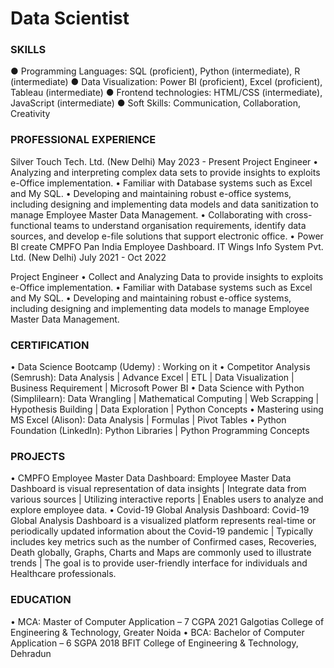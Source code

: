 # Data Scientist

### SKILLS
● Programming Languages: SQL (proficient), Python (intermediate), R (intermediate) 
● Data Visualization: Power BI (proficient), Excel (proficient), Tableau (intermediate)
● Frontend technologies: HTML/CSS (intermediate), JavaScript (intermediate) 
● Soft Skills: Communication, Collaboration, Creativity

### PROFESSIONAL EXPERIENCE
Silver Touch Tech. Ltd. (New Delhi)							May 2023 - Present
Project Engineer
•	Analyzing and interpreting complex data sets to provide insights to exploits e-Office implementation.
•	Familiar with Database systems such as Excel and My SQL.
•	Developing and maintaining robust e-office systems, including designing and implementing data models and data sanitization to manage Employee Master Data Management. 
•	Collaborating with cross-functional teams to understand organisation requirements, identify data sources, and develop e-file solutions that support electronic office.
•	Power BI create CMPFO Pan India Employee Dashboard.
IT Wings Info System Pvt. Ltd. (New Delhi)						July 2021 - Oct 2022

Project Engineer
•	Collect and Analyzing Data to provide insights to exploits e-Office implementation.
•	Familiar with Database systems such as Excel and My SQL.
•	Developing and maintaining robust e-office systems, including designing and implementing data models to manage Employee Master Data Management.

### CERTIFICATION
•	Data Science Bootcamp (Udemy) : Working on it 
•	Competitor Analysis (Semrush): Data Analysis | Advance Excel | ETL | Data Visualization | Business Requirement | Microsoft Power BI
•	Data Science with Python (Simplilearn): Data Wrangling | Mathematical Computing | Web Scrapping | Hypothesis Building | Data Exploration | Python Concepts
•	Mastering using MS Excel (Alison): Data Analysis | Formulas | Pivot Tables
•	Python Foundation (LinkedIn): Python Libraries | Python Programming Concepts

### PROJECTS
•	CMPFO Employee Master Data Dashboard: 
Employee Master Data Dashboard is visual representation of data insights | Integrate data from various sources | Utilizing interactive reports | Enables users to analyze and explore employee data.
•	Covid-19 Global Analysis Dashboard:
Covid-19 Global Analysis Dashboard is a visualized platform represents real-time or periodically updated information about the Covid-19 pandemic | Typically includes key metrics such as the number of Confirmed cases, Recoveries, Death globally, Graphs, Charts and Maps are commonly used to illustrate trends | The goal is to provide user-friendly interface for individuals and Healthcare professionals. 

### EDUCATION
•	MCA: Master of Computer Application – 7 CGPA					2021 
Galgotias College of Engineering & Technology, Greater Noida
•	BCA: Bachelor of Computer Application – 6 SGPA					2018
BFIT College of Engineering & Technology, Dehradun
